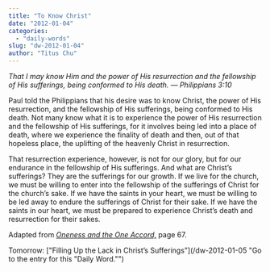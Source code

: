 ```yaml
---
title: "To Know Christ"
date: "2012-01-04"
categories: 
  - "daily-words"
slug: "dw-2012-01-04"
author: "Titus Chu"
---
```


_That I may know Him and the power of His resurrection and the fellowship of His sufferings, being conformed to His death. — Philippians 3:10_

Paul told the Philippians that his desire was to know Christ, the power of His resurrection, and the fellowship of His sufferings, being conformed to His death. Not many know what it is to experience the power of His resurrection and the fellowship of His sufferings, for it involves being led into a place of death, where we experience the finality of death and then, out of that hopeless place, the uplifting of the heavenly Christ in resurrection.

That resurrection experience, however, is not for our glory, but for our endurance in the fellowship of His sufferings. And what are Christ’s sufferings? They are the sufferings for our growth. If we live for the church, we must be willing to enter into the fellowship of the sufferings of Christ for the church’s sake. If we have the saints in your heart, we must be willing to be led away to endure the sufferings of Christ for their sake. If we have the saints in our heart, we must be prepared to experience Christ’s death and resurrection for their sakes.

Adapted from _[Oneness and the One Accord,](/book-oneness "Go to the listing for this book.")_ page 67.

Tomorrow: ["Filling Up the Lack in Christ’s Sufferings"](/dw-2012-01-05 "Go to the entry for this "Daily Word."")
